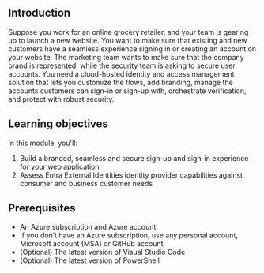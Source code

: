 ## Introduction

Suppose you work for an online grocery retailer, and your team is gearing up to launch a new website. You want to make sure that existing and new customers have a seamless experience signing in or creating an account on your website. The marketing team wants to make sure that the company brand is represented, while the security team is asking to secure user accounts. You need a cloud-hosted identity and access management solution that lets you customize the flows, add branding, manage the accounts customers can sign-in or sign-up with, orchestrate verification, and protect with robust security.

## Learning objectives

In this module, you'll:

1. Build a branded, seamless and secure sign-up and sign-in experience for your web application
1. Assess Entra External Identities identity provider capabilities against consumer and business customer needs

## Prerequisites

* An Azure subscription and Azure account 
* If you don’t have an Azure subscription, use any personal account, Microsoft account (MSA) or GitHub account
* (Optional) The latest version of Visual Studio Code
* (Optional) The latest version of PowerShell